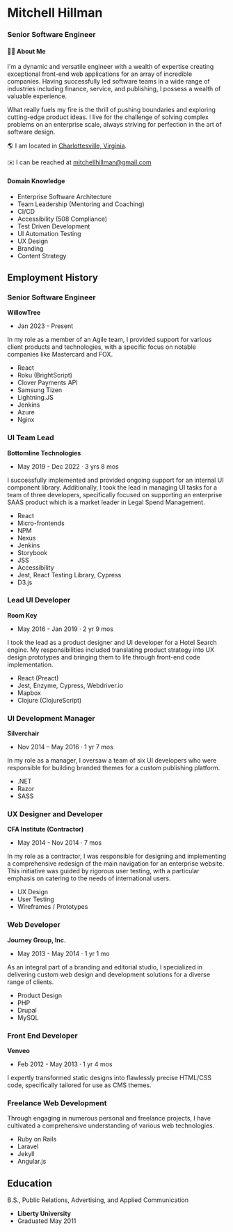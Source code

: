# Mitchell Hillman

### Senior Software Engineer

#### 🧙‍♂️ About Me 
I'm a dynamic and versatile engineer with a wealth of expertise creating exceptional front-end web applications for an array of incredible companies. Having successfully led software teams in a wide range of industries including finance, service, and publishing, I possess a wealth of valuable experience.

What really fuels my fire is the thrill of pushing boundaries and exploring cutting-edge product ideas. I live for the challenge of solving complex problems on an enterprise scale, always striving for perfection in the art of software design. 

🌎 I am located in [Charlottesville, Virginia](https://en.wikipedia.org/wiki/Charlottesville,_Virginia).

✉️ I can be reached at mitchellhillman@gmail.com

#### Domain Knowledge

- Enterprise Software Architecture
- Team Leadership (Mentoring and Coaching)
- CI/CD
- Accessibility (508 Compliance)
- Test Driven Development
- UI Automation Testing 
- UX Design
- Branding
- Content Strategy

## Employment History


### Senior Software Engineer
**WillowTree** 
- Jan 2023 - Present

In my role as a member of an Agile team, I provided support for various client products and technologies, with a specific focus on notable companies like Mastercard and FOX.

- React
- Roku (BrightScript)
- Clover Payments API
- Samsung Tizen
- Lightning.JS
- Jenkins
- Azure
- Nginx

### UI Team Lead
**Bottomline Technologies** 
- May 2019 - Dec 2022 · 3 yrs 8 mos

I successfully implemented and provided ongoing support for an internal UI component library. Additionally, I took the lead in managing UI tasks for a team of three developers, specifically focused on supporting an enterprise SAAS product which is a market leader in Legal Spend Management.

- React
- Micro-frontends
- NPM
- Nexus
- Jenkins
- Storybook
- JSS
- Accessibility 
- Jest, React Testing Library, Cypress
- D3.js

### Lead UI Developer
**Room Key** 
- May 2016 - Jan 2019 · 2 yr 9 mos

I took the lead as a product designer and UI developer for a Hotel Search engine. My responsibilities included translating product strategy into UX design prototypes and bringing them to life through front-end code implementation.

- React (Preact)
- Jest, Enzyme, Cypress, Webdriver.io
- Mapbox
- Clojure (ClojureScript)

### UI Development Manager
**Silverchair** 
- Nov 2014 – May 2016 · 1 yr 7 mos

In my role as a manager, I oversaw a team of six UI developers who were responsible for building branded themes for a custom publishing platform.

- .NET
- Razor
- SASS

### UX Designer and Developer
**CFA Institute (Contractor)** 
- May 2014 - Nov 2014 · 7 mos

In my role as a contractor, I was responsible for designing and implementing a comprehensive redesign of the main navigation for an enterprise website. This initiative was guided by rigorous user testing, with a particular emphasis on catering to the needs of international users.

- UX Design 
- User Testing
- Wireframes / Prototypes

### Web Developer
**Journey Group, Inc.** 
- May 2013 - May 2014 · 1 yr 1 mo

As an integral part of a branding and editorial studio, I specialized in delivering custom web design and development solutions for a diverse range of clients.

- Product Design
- PHP 
- Drupal 
- MySQL

### Front End Developer
**Venveo** 
- Feb 2012 - May 2013 · 1 yr 4 mos

I expertly transformed static designs into flawlessly precise HTML/CSS code, specifically tailored for use as CMS themes.

### Freelance Web Development

Through engaging in numerous personal and freelance projects, I have cultivated a comprehensive understanding of various web technologies.

- Ruby on Rails
- Laravel
- Jekyll
- Angular.js

## Education
B.S., Public Relations, Advertising, and Applied Communication
- **Liberty University**
- Graduated May 2011